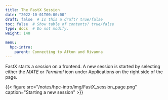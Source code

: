```yaml
---
title: The FastX Session
date: "2022-10-01T00:00:00"
draft: false  # Is this a draft? true/false
toc: false  # Show table of contents? true/false
type: docs  # Do not modify.
weight: 140

menu:
  hpc-intro:
    parent: Connecting to Afton and Rivanna
---
```


FastX starts a _session_ on a frontend. A new session is started by selecting either the _MATE_ or _Terminal_ icon under Applications on the right side of the page.

{{< figure src="/notes/hpc-intro/img/FastX_session_page.png" caption="Starting a new session" >}}

